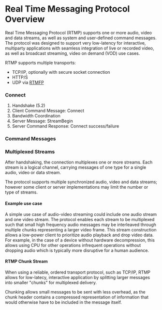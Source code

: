 # Real Time Messaging Protocol Overview

Real Time Messaging Protocol (RTMP) supports one or more audio, video and data streams, as well as system and user-defined command messages. The protocol was designed to support very low-latency for interactive, multiparty applications with seamless integration of live or recorded video, as well as broadcast streaming, video on demand (VOD) use cases.

RTMP supports multiple transports:
* TCP/IP, optionally with secure socket connection
* HTTP/S
* UDP via [RTMFP](https://tools.ietf.org/html/rfc7425)

### Connect

1. Handshake (5.2)
2. Client Command Message: Connect
3. Bandwidth Coordination
4. Server Message: StreamBegin
5. Server Command Response: Connect success/failure

### Command Messages

<TODO>

### Multiplexed Streams

After handshaking, the connection multiplexes one or more streams. Each stream is a logical channel, carrying messages of one type for a single audio, video or data stream.

The protocol supports multiple synchronized audio, video and data streams; however some client or server implementations may limit the number or type of streams.

#### Example use case
A simple use case of audio-video streaming could include one audio stream and one video stream. The protocol enables each stream to be multiplexed such that small high frequency audio messages may be interleaved through multiple chunks representing a larger video frame. This stream construction allows a low-power client to prioritize audio playback and drop video data. For example, in the case of a device without hardware decompression, this allows using CPU for other operations infrequent operations without dropping audio which is typically more disruptive for a human audience.

#### RTMP Chunk Stream

When using a reliable, ordered transport protocol, such as TCP/IP, RTMP allows for low-latecy, interactive application by splitting larger messages into smaller "chunks" for multiplexed delivery.

Chunking allows small messages to be sent with less overhead, as the chunk header contains a compressed representation of information that would otherwise have to be included in the message itself.


